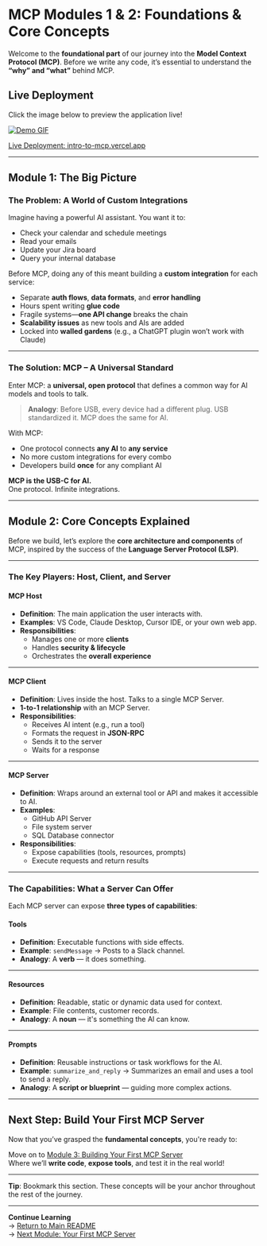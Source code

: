 # MCP Modules 1 & 2: Foundations & Core Concepts

Welcome to the **foundational part** of our journey into the **Model Context Protocol (MCP)**. Before we write any code, it’s essential to understand the **“why” and “what”** behind MCP.

## Live Deployment

Click the image below to preview the application live!

[![Demo GIF](https://github.com/PCTEJA/intro_to_mcp/blob/main/Module%201%20%26%202/MCP_Video_1.gif)](https://intro-to-mcp.vercel.app/)

[Live Deployment: intro-to-mcp.vercel.app](https://intro-to-mcp.vercel.app/)

---

## Module 1: The Big Picture

### The Problem: A World of Custom Integrations

Imagine having a powerful AI assistant. You want it to:

- Check your calendar and schedule meetings
- Read your emails
- Update your Jira board
- Query your internal database

Before MCP, doing any of this meant building a **custom integration** for each service:

- Separate **auth flows**, **data formats**, and **error handling**
- Hours spent writing **glue code**
- Fragile systems—**one API change** breaks the chain
- **Scalability issues** as new tools and AIs are added
- Locked into **walled gardens** (e.g., a ChatGPT plugin won’t work with Claude)

---

### The Solution: MCP – A Universal Standard

Enter MCP: a **universal, open protocol** that defines a common way for AI models and tools to talk.

>  **Analogy**: Before USB, every device had a different plug. USB standardized it. MCP does the same for AI.

With MCP:
- One protocol connects **any AI** to **any service**
- No more custom integrations for every combo
- Developers build **once** for any compliant AI

**MCP is the USB-C for AI.**  
One protocol. Infinite integrations.

---

## Module 2: Core Concepts Explained

Before we build, let’s explore the **core architecture and components** of MCP, inspired by the success of the **Language Server Protocol (LSP)**.

---

### The Key Players: Host, Client, and Server

#### MCP Host
- **Definition**: The main application the user interacts with.
- **Examples**: VS Code, Claude Desktop, Cursor IDE, or your own web app.
- **Responsibilities**:
  - Manages one or more **clients**
  - Handles **security & lifecycle**
  - Orchestrates the **overall experience**

---

#### MCP Client
- **Definition**: Lives inside the host. Talks to a single MCP Server.
- **1-to-1 relationship** with an MCP Server.
- **Responsibilities**:
  - Receives AI intent (e.g., run a tool)
  - Formats the request in **JSON-RPC**
  - Sends it to the server
  - Waits for a response

---

#### MCP Server
- **Definition**: Wraps around an external tool or API and makes it accessible to AI.
- **Examples**:
  - GitHub API Server
  - File system server
  - SQL Database connector
- **Responsibilities**:
  - Expose capabilities (tools, resources, prompts)
  - Execute requests and return results

---

### The Capabilities: What a Server Can Offer

Each MCP server can expose **three types of capabilities**:

#### Tools
- **Definition**: Executable functions with side effects.
- **Example**: `sendMessage` → Posts to a Slack channel.
- **Analogy**: A **verb** — it does something.

---

#### Resources
- **Definition**: Readable, static or dynamic data used for context.
- **Example**: File contents, customer records.
- **Analogy**: A **noun** — it's something the AI can know.

---

#### Prompts
- **Definition**: Reusable instructions or task workflows for the AI.
- **Example**: `summarize_and_reply` → Summarizes an email and uses a tool to send a reply.
- **Analogy**: A **script or blueprint** — guiding more complex actions.

---

## Next Step: Build Your First MCP Server

Now that you’ve grasped the **fundamental concepts**, you're ready to:

Move on to [Module 3: Building Your First MCP Server](#)  
Where we’ll **write code**, **expose tools**, and test it in the real world!

---

**Tip**: Bookmark this section. These concepts will be your anchor throughout the rest of the journey.

---

**Continue Learning**  
→ [Return to Main README](../README.md)  
→ [Next Module: Your First MCP Server](./module-3.md)

